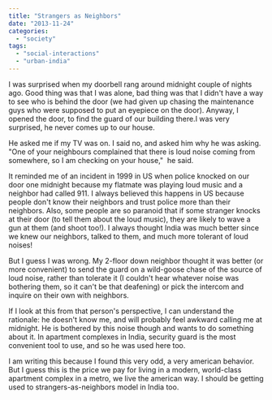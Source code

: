 ```yaml
---
title: "Strangers as Neighbors"
date: "2013-11-24"
categories: 
  - "society"
tags: 
  - "social-interactions"
  - "urban-india"
---
```


I was surprised when my doorbell rang around midnight couple of nights ago. Good thing was that I was alone, bad thing was that I didn't have a way to see who is behind the door (we had given up chasing the maintenance guys who were supposed to put an eyepiece on the door). Anyway, I opened the door, to find the guard of our building there.I was very surprised, he never comes up to our house.

He asked me if my TV was on. I said no, and asked him why he was asking. "One of your neighbours complained that there is loud noise coming from somewhere, so I am checking on your house,"  he said.

It reminded me of an incident in 1999 in US when police knocked on our door one midnight because my flatmate was playing loud music and a neighbor had called 911. I always believed this happens in US because people don't know their neighbors and trust police more than their neighbors. Also, some people are so paranoid that if some stranger knocks at their door (to tell them about the loud music), they are likely to wave a gun at them (and shoot too!). I always thought India was much better since we knew our neighbors, talked to them, and much more tolerant of loud noises!

But I guess I was wrong. My 2-floor down neighbor thought it was better (or more convenient) to send the guard on a wild-goose chase of the source of loud noise, rather than tolerate it (I couldn't hear whatever noise was bothering them, so it can't be that deafening) or pick the intercom and inquire on their own with neighbors.

If I look at this from that person's perspective, I can understand the rationale: he doesn't know me, and will probably feel awkward calling me at midnight. He is bothered by this noise though and wants to do something about it. In apartment complexes in India, security guard is the most convenient tool to use, and so he was used here too.

I am writing this because I found this very odd, a very american behavior. But I guess this is the price we pay for living in a modern, world-class apartment complex in a metro, we live the american way. I should be getting used to strangers-as-neighbors model in India too.

